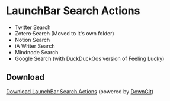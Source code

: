 # LaunchBar Search Actions

- Twitter Search
- ~~Zotero Search~~ (Moved to it's own folder)
- Notion Search
- iA Writer Search 
- Mindnode Search
- Google Search (with DuckDuckGos version of Feeling Lucky)

## Download

[Download LaunchBar Search Actions](https://minhaskamal.github.io/DownGit/#/home?url=https://github.com/Ptujec/LaunchBar/tree/master/Search-Actions) (powered by [DownGit](https://github.com/MinhasKamal/DownGit))
